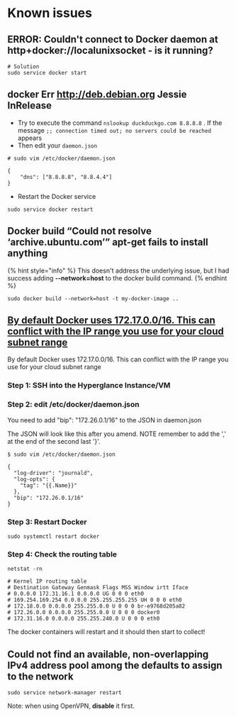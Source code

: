 # Known issues

## ERROR: Couldn't connect to Docker daemon at http+docker://localunixsocket - is it running?

```text
# Solution
sudo service docker start
```

## docker Err http://deb.debian.org Jessie InRelease

* Try to execute the command `nslookup duckduckgo.com 8.8.8.8` . If the message `;; connection timed out; no servers could be reached` appears 
* Then edit your `daemon.json`

```text
# sudo vim /etc/docker/daemon.json

{
    "dns": ["8.8.8.8", "8.8.4.4"]
}
```

* Restart the Docker service

```text
sudo service docker restart
```

## Docker build “Could not resolve ‘archive.ubuntu.com’” apt-get fails to install anything

{% hint style="info" %}
This doesn't address the underlying issue, but I had success adding **--network=host** to the docker build command.
{% endhint %}

```text
sudo docker build --network=host -t my-docker-image .. 
```

## [By default Docker uses 172.17.0.0/16. This can conflict with the IP range you use for your cloud subnet range](https://support.hyperglance.com/knowledge/changing-the-default-docker-subnet)

By default Docker uses 172.17.0.0/16. This can conflict with the IP range you use for your cloud subnet range

### **Step 1: SSH into the Hyperglance Instance/VM** 

### **Step 2: edit /etc/docker/daemon.json**

You need to add "bip": "172.26.0.1/16" to the JSON in daemon.json

The JSON will look like this after you amend. NOTE remember to add the ',' at the end of the second last '}'.

```text
$ sudo vim /etc/docker/daemon.json

{
  "log-driver": "journald",
  "log-opts": {
    "tag": "{{.Name}}"
  },
  "bip": "172.26.0.1/16"
}

```

### **Step 3: Restart Docker**

```text
sudo systemctl restart docker
```

### **Step 4: Check the routing table**

```text
netstat -rn

# Kernel IP routing table
# Destination Gateway Genmask Flags MSS Window irtt Iface
# 0.0.0.0 172.31.16.1 0.0.0.0 UG 0 0 0 eth0
# 169.254.169.254 0.0.0.0 255.255.255.255 UH 0 0 0 eth0
# 172.18.0.0 0.0.0.0 255.255.0.0 U 0 0 0 br-e9768d205a82
# 172.26.0.0 0.0.0.0 255.255.0.0 U 0 0 0 docker0
# 172.31.16.0 0.0.0.0 255.255.240.0 U 0 0 0 eth0
```

The docker containers will restart and it should then start to collect!

## Could not find an available, non-overlapping IPv4 address pool among the defaults to assign to the network

```text
sudo service network-manager restart
```

Note: when using OpenVPN, **disable** it first.

